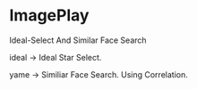 ImagePlay
=========

Ideal-Select And Similar Face Search


ideal -> Ideal Star Select. 

yame -> Similiar Face Search. Using Correlation.
